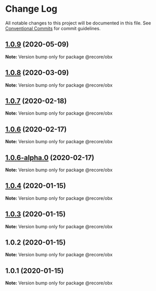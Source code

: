 # Change Log

All notable changes to this project will be documented in this file.
See [Conventional Commits](https://conventionalcommits.org) for commit guidelines.

## [1.0.9](https://github.com/recore/recore/compare/@recore/obx@1.0.8...@recore/obx@1.0.9) (2020-05-09)

**Note:** Version bump only for package @recore/obx





## [1.0.8](https://github.com/recore/recore/compare/@recore/obx@1.0.7...@recore/obx@1.0.8) (2020-03-09)

**Note:** Version bump only for package @recore/obx





## [1.0.7](https://github.com/recore/recore/compare/@recore/obx@1.0.6...@recore/obx@1.0.7) (2020-02-18)

**Note:** Version bump only for package @recore/obx





## [1.0.6](https://github.com/recore/recore/compare/@recore/obx@1.0.6-alpha.0...@recore/obx@1.0.6) (2020-02-17)

**Note:** Version bump only for package @recore/obx





## [1.0.6-alpha.0](https://github.com/recore/recore/compare/@recore/obx@1.0.4...@recore/obx@1.0.6-alpha.0) (2020-02-17)

**Note:** Version bump only for package @recore/obx





## [1.0.4](https://github.com/recore/recore/compare/@recore/obx@1.0.3...@recore/obx@1.0.4) (2020-01-15)

**Note:** Version bump only for package @recore/obx





## [1.0.3](https://github.com/recore/recore/compare/@recore/obx@1.0.2...@recore/obx@1.0.3) (2020-01-15)

**Note:** Version bump only for package @recore/obx





## 1.0.2 (2020-01-15)

**Note:** Version bump only for package @recore/obx





## 1.0.1 (2020-01-15)

**Note:** Version bump only for package @recore/obx
